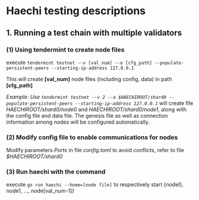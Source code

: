 # Haechi testing descriptions

## 1. Running a test chain with multiple validators
### (1) Using tendermint to create node files 
execute
`tendermint testnet --v [val_num] --o [cfg_path] --populate-persistent-peers --starting-ip-address 127.0.0.1`

This will create **[val_num]** node files (including config, data) in path **[cfg_path]**

*Example: Use `tendermint testnet --v 2 --o $HAECHIROOT/shard0 --populate-persistent-peers --starting-ip-address 127.0.0.1`* will create file *HAECHIROOT/shard0/node0* and *HAECHIROOT/shard0/node1*, along with the config file and data file. The genesis file as well as connection information among nodes will be configured automatically.

### (2) Modify config file to enable communications for nodes
Modify parameters *Ports* in file *config.toml* to avoid conflicts, refer to file *$HAECHIROOT/shard0*

### (3) Run haechi with the command
execute `go run haechi --home=[node file]` to respectively start {node0, node1, ..., node[val_num-1]}